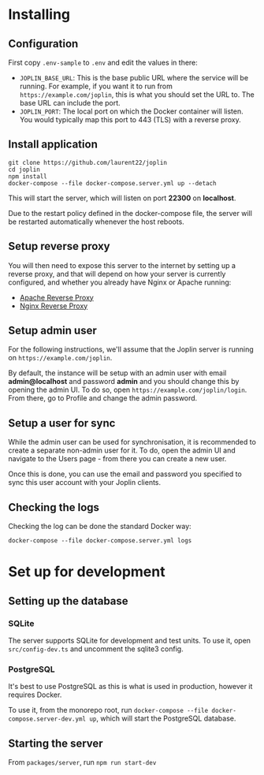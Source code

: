 # Installing

## Configuration

First copy `.env-sample` to `.env` and edit the values in there:

- `JOPLIN_BASE_URL`: This is the base public URL where the service will be running. For example, if you want it to run from `https://example.com/joplin`, this is what you should set the URL to. The base URL can include the port.
- `JOPLIN_PORT`: The local port on which the Docker container will listen. You would typically map this port to 443 (TLS) with a reverse proxy.

## Install application

```shell
git clone https://github.com/laurent22/joplin
cd joplin
npm install
docker-compose --file docker-compose.server.yml up --detach
```

This will start the server, which will listen on port **22300** on **localhost**.

Due to the restart policy defined in the docker-compose file, the server will be restarted automatically whenever the host reboots.

## Setup reverse proxy

You will then need to expose this server to the internet by setting up a reverse proxy, and that will depend on how your server is currently configured, and whether you already have Nginx or Apache running:

- [Apache Reverse Proxy](https://httpd.apache.org/docs/current/mod/mod_proxy.html)
- [Nginx Reverse Proxy](https://docs.nginx.com/nginx/admin-guide/web-server/reverse-proxy/)

## Setup admin user

For the following instructions, we'll assume that the Joplin server is running on `https://example.com/joplin`.

By default, the instance will be setup with an admin user with email **admin@localhost** and password **admin** and you should change this by opening the admin UI. To do so, open `https://example.com/joplin/login`. From there, go to Profile and change the admin password.

## Setup a user for sync

While the admin user can be used for synchronisation, it is recommended to create a separate non-admin user for it. To do, open the admin UI and navigate to the Users page - from there you can create a new user.

Once this is done, you can use the email and password you specified to sync this user account with your Joplin clients.

## Checking the logs

Checking the log can be done the standard Docker way:

```shell
docker-compose --file docker-compose.server.yml logs
```

# Set up for development

## Setting up the database

### SQLite

The server supports SQLite for development and test units. To use it, open `src/config-dev.ts` and uncomment the sqlite3 config.

### PostgreSQL

It's best to use PostgreSQL as this is what is used in production, however it requires Docker.

To use it, from the monorepo root, run `docker-compose --file docker-compose.server-dev.yml up`, which will start the PostgreSQL database.

## Starting the server

From `packages/server`, run `npm run start-dev`